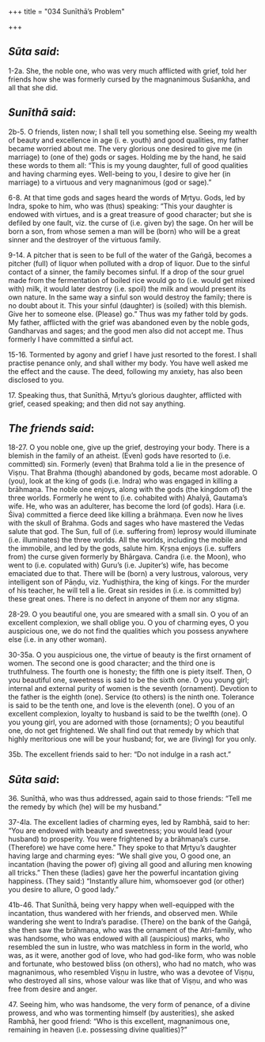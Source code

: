 +++
title = "034  Sunīthā’s Problem"

+++
 

## *Sūta said*:

1-2a. She, the noble one, who was very much afflicted with grief, told her friends how she was formerly cursed by the magnanimous Suśankha, and all that she did.

## *Sunīthā said*:

2b-5. O friends, listen now; I shall tell you something else. Seeing my wealth of beauty and excellence in age (i. e. youth) and good qualities, my father became worried about me. The very glorious one desired to give me (in marriage) to (one of the) gods or sages. Holding me by the hand, he said these words to them all: “This is my young daughter, full of good qualities and having charming eyes. Well-being to you, I desire to give her (in marriage) to a virtuous and very magnanimous (god or sage).”

6-8. At that time gods and sages heard the words of Mṛtyu. Gods, led by Indra, spoke to him, who was (thus) speaking: “This your daughter is endowed with virtues, and is a great treasure of good character; but she is defiled by one fault, viz. the curse of (i.e. given by) the sage. On her will be born a son, from whose semen a man will be (born) who will be a great sinner and the destroyer of the virtuous family.

9-14. A pitcher that is seen to be full of the water of the Gaṅgā, becomes a pitcher (full) of liquor when polluted with a drop of liquor. Due to the sinful contact of a sinner, the family becomes sinful. If a drop of the sour gruel made from the fermentation of boiled rice would go to (i.e. would get mixed with) milk, it would later destroy (i.e. spoil) the milk and would present its own nature. In the same way a sinful son would destroy the family; there is no doubt about it. This your sinful (daughter) is (soiled) with this blemish. Give her to someone else. (Please) go.” Thus was my father told by gods. My father, afflicted with the grief was abandoned even by the noble gods, Gandharvas and sages; and the good men also did not accept me. Thus formerly I have committed a sinful act.

15-16. Tormented by agony and grief I have just resorted to the forest. I shall practise penance only, and shall wither my body. You have well asked me the effect and the cause. The deed, following my anxiety, has also been disclosed to you.

17\. Speaking thus, that Sunīthā, Mṛtyu’s glorious daughter, afflicted with grief, ceased speaking; and then did not say anything.

## *The friends said*:

18-27. O you noble one, give up the grief, destroying your body. There is a blemish in the family of an atheist. (Even) gods have resorted to (i.e. committed) sin. Formerly (even) that Brahma told a lie in the presence of Viṣṇu. That Brahma (though) abandoned by gods, became most adorable. O (you), look at the king of gods (i.e. Indra) who was engaged in killing a brāhmaṇa. The noble one enjoys, along with the gods (the kingdom of) the three worlds. Formerly he went to (i.e. cohabited with) Ahalyā, Gautama’s wife. He, who was an adulterer, has become the lord (of gods). Hara (i.e. Śiva) committed a fierce deed like killing a brāhmaṇa. Even now he lives with the skull of Brahma. Gods and sages who have mastered the Vedas salute that god. The Sun, full of (i.e. suffering from) leprosy would illuminate (i.e. illuminates) the three worlds. All the worlds, including the mobile and the immobile, and led by the gods, salute him. Kṛṣṇa enjoys (i.e. suffers from) the curse given formerly by Bhārgava. Candra (i.e. the Moon), who went to (i.e. copulated with) Guru’s (i.e. Jupiter’s) wife, has become emaciated due to that. There will be (born) a very lustrous, valorous, very intelligent son of Pāṇḍu, viz. Yudhiṣṭhira, the king of kings. For the murder of his teacher, he will tell a lie. Great sin resides in (i.e. is committed by) these great ones. There is no defect in anyone of them nor any stigma.

28-29. O you beautiful one, you are smeared with a small sin. O you of an excellent complexion, we shall oblige you. O you of charming eyes, O you auspicious one, we do not find the qualities which you possess anywhere else (i.e. in any other woman).

30-35a. O you auspicious one, the virtue of beauty is the first ornament of women. The second one is good character; and the third one is truthfulness. The fourth one is honesty; the fifth one is piety itself. Then, O you beautiful one, sweetness is said to be the sixth one. O you young girl; internal and external purity of women is the seventh (ornament). Devotion to the father is the eighth (one). Service (to others) is the ninth one. Tolerance is said to be the tenth one, and love is the eleventh (one). O you of an excellent complexion, loyalty to husband is said to be the twelfth (one). O you young girl, you are adorned with those (ornaments); O you beautiful one, do not get frightened. We shall find out that remedy by which that highly meritorious one will be your husband; for, we are (living) for you only.

35b. The excellent friends said to her: “Do not indulge in a rash act.”

## *Sūta said*:

36\. Sunīthā, who was thus addressed, again said to those friends: “Tell me the remedy by which (he) will be my husband.”

37-4la. The excellent ladies of charming eyes, led by Rambhā, said to her: “You are endowed with beauty and sweetness; you would lead (your husband) to prosperity. You were frightened by a brāhmaṇa’s curse. (Therefore) we have come here.” They spoke to that Mṛtyu’s daughter having large and charming eyes: “We shall give you, O good one, an incantation (having the power of) giving all good and alluring men knowing all tricks.” Then these (ladies) gave her the powerful incantation giving happiness. (They said:) “Instantly allure him, whomsoever god (or other) you desire to allure, O good lady.”

41b-46. That Sunīthā, being very happy when well-equipped with the incantation, thus wandered with her friends, and observed men. While wandering she went to Indra’s paradise. (There) on the bank of the Gaṅgā, she then saw the brāhmaṇa, who was the ornament of the Atri-family, who was handsome, who was endowed with all (auspicious) marks, who resembled the sun in lustre, who was matchless in form in the world, who was, as it were, another god of love, who had god-like form, who was noble and fortunate, who bestowed bliss (on others), who had no match, who was magnanimous, who resembled Viṣṇu in lustre, who was a devotee of Viṣṇu, who destroyed all sins, whose valour was like that of Viṣṇu, and who was free from desire and anger.

47\. Seeing him, who was handsome, the very form of penance, of a divine prowess, and who was tormenting himself (by austerities), she asked Rambhā, her good friend: “Who is this excellent, magnanimous one, remaining in heaven (i.e. possessing divine qualities)?”


